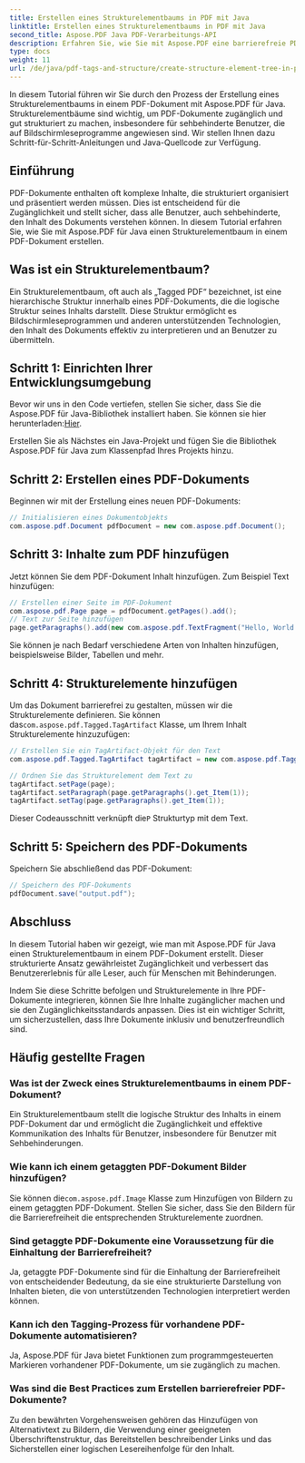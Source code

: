 ```yaml
---
title: Erstellen eines Strukturelementbaums in PDF mit Java
linktitle: Erstellen eines Strukturelementbaums in PDF mit Java
second_title: Aspose.PDF Java PDF-Verarbeitungs-API
description: Erfahren Sie, wie Sie mit Aspose.PDF eine barrierefreie PDF-Datei mit einem Strukturelementbaum in Java erstellen und so die Inklusivität für alle Benutzer gewährleisten.
type: docs
weight: 11
url: /de/java/pdf-tags-and-structure/create-structure-element-tree-in-pdf-using-java/
---
```

In diesem Tutorial führen wir Sie durch den Prozess der Erstellung eines Strukturelementbaums in einem PDF-Dokument mit Aspose.PDF für Java. Strukturelementbäume sind wichtig, um PDF-Dokumente zugänglich und gut strukturiert zu machen, insbesondere für sehbehinderte Benutzer, die auf Bildschirmleseprogramme angewiesen sind. Wir stellen Ihnen dazu Schritt-für-Schritt-Anleitungen und Java-Quellcode zur Verfügung.

## Einführung

PDF-Dokumente enthalten oft komplexe Inhalte, die strukturiert organisiert und präsentiert werden müssen. Dies ist entscheidend für die Zugänglichkeit und stellt sicher, dass alle Benutzer, auch sehbehinderte, den Inhalt des Dokuments verstehen können. In diesem Tutorial erfahren Sie, wie Sie mit Aspose.PDF für Java einen Strukturelementbaum in einem PDF-Dokument erstellen.

## Was ist ein Strukturelementbaum?

Ein Strukturelementbaum, oft auch als „Tagged PDF“ bezeichnet, ist eine hierarchische Struktur innerhalb eines PDF-Dokuments, die die logische Struktur seines Inhalts darstellt. Diese Struktur ermöglicht es Bildschirmleseprogrammen und anderen unterstützenden Technologien, den Inhalt des Dokuments effektiv zu interpretieren und an Benutzer zu übermitteln.

## Schritt 1: Einrichten Ihrer Entwicklungsumgebung

 Bevor wir uns in den Code vertiefen, stellen Sie sicher, dass Sie die Aspose.PDF für Java-Bibliothek installiert haben. Sie können sie hier herunterladen:[Hier](https://releases.aspose.com/pdf/java/).

Erstellen Sie als Nächstes ein Java-Projekt und fügen Sie die Bibliothek Aspose.PDF für Java zum Klassenpfad Ihres Projekts hinzu.

## Schritt 2: Erstellen eines PDF-Dokuments

Beginnen wir mit der Erstellung eines neuen PDF-Dokuments:

```java
// Initialisieren eines Dokumentobjekts
com.aspose.pdf.Document pdfDocument = new com.aspose.pdf.Document();
```

## Schritt 3: Inhalte zum PDF hinzufügen

Jetzt können Sie dem PDF-Dokument Inhalt hinzufügen. Zum Beispiel Text hinzufügen:

```java
// Erstellen einer Seite im PDF-Dokument
com.aspose.pdf.Page page = pdfDocument.getPages().add();
// Text zur Seite hinzufügen
page.getParagraphs().add(new com.aspose.pdf.TextFragment("Hello, World!"));
```

Sie können je nach Bedarf verschiedene Arten von Inhalten hinzufügen, beispielsweise Bilder, Tabellen und mehr.

## Schritt 4: Strukturelemente hinzufügen

 Um das Dokument barrierefrei zu gestalten, müssen wir die Strukturelemente definieren. Sie können das`com.aspose.pdf.Tagged.TagArtifact` Klasse, um Ihrem Inhalt Strukturelemente hinzuzufügen:

```java
// Erstellen Sie ein TagArtifact-Objekt für den Text
com.aspose.pdf.Tagged.TagArtifact tagArtifact = new com.aspose.pdf.Tagged.TagArtifact(com.aspose.pdf.Tagged.StandardStructureTypes.P);

// Ordnen Sie das Strukturelement dem Text zu
tagArtifact.setPage(page);
tagArtifact.setParagraph(page.getParagraphs().get_Item(1));
tagArtifact.setTag(page.getParagraphs().get_Item(1));
```

 Dieser Codeausschnitt verknüpft die`P` Strukturtyp mit dem Text.

## Schritt 5: Speichern des PDF-Dokuments

Speichern Sie abschließend das PDF-Dokument:

```java
// Speichern des PDF-Dokuments
pdfDocument.save("output.pdf");
```

## Abschluss

In diesem Tutorial haben wir gezeigt, wie man mit Aspose.PDF für Java einen Strukturelementbaum in einem PDF-Dokument erstellt. Dieser strukturierte Ansatz gewährleistet Zugänglichkeit und verbessert das Benutzererlebnis für alle Leser, auch für Menschen mit Behinderungen.

Indem Sie diese Schritte befolgen und Strukturelemente in Ihre PDF-Dokumente integrieren, können Sie Ihre Inhalte zugänglicher machen und sie den Zugänglichkeitsstandards anpassen. Dies ist ein wichtiger Schritt, um sicherzustellen, dass Ihre Dokumente inklusiv und benutzerfreundlich sind.

## Häufig gestellte Fragen

### Was ist der Zweck eines Strukturelementbaums in einem PDF-Dokument?

Ein Strukturelementbaum stellt die logische Struktur des Inhalts in einem PDF-Dokument dar und ermöglicht die Zugänglichkeit und effektive Kommunikation des Inhalts für Benutzer, insbesondere für Benutzer mit Sehbehinderungen.

### Wie kann ich einem getaggten PDF-Dokument Bilder hinzufügen?

 Sie können die`com.aspose.pdf.Image` Klasse zum Hinzufügen von Bildern zu einem getaggten PDF-Dokument. Stellen Sie sicher, dass Sie den Bildern für die Barrierefreiheit die entsprechenden Strukturelemente zuordnen.

### Sind getaggte PDF-Dokumente eine Voraussetzung für die Einhaltung der Barrierefreiheit?

Ja, getaggte PDF-Dokumente sind für die Einhaltung der Barrierefreiheit von entscheidender Bedeutung, da sie eine strukturierte Darstellung von Inhalten bieten, die von unterstützenden Technologien interpretiert werden können.

### Kann ich den Tagging-Prozess für vorhandene PDF-Dokumente automatisieren?

Ja, Aspose.PDF für Java bietet Funktionen zum programmgesteuerten Markieren vorhandener PDF-Dokumente, um sie zugänglich zu machen.

### Was sind die Best Practices zum Erstellen barrierefreier PDF-Dokumente?

Zu den bewährten Vorgehensweisen gehören das Hinzufügen von Alternativtext zu Bildern, die Verwendung einer geeigneten Überschriftenstruktur, das Bereitstellen beschreibender Links und das Sicherstellen einer logischen Lesereihenfolge für den Inhalt.